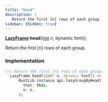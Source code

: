 ```yaml
---
title: "head"
description: |
   Return the first [n] rows of each group.
sidebar: {hidden: true}
---
```

<span class="dart-code"><strong>[LazyFrame] head</strong>({<span class="nobr">[int] <i>n</i></span>, <span class="nobr">dynamic <i>hint</i></span>});</span>

 Return the first [n] rows of each group.
### Implementation
```dart
/// Return the first [n] rows of each group.
  LazyFrame head({int? n, dynamic hint}) =>
      RustLib.instance.api.lazyGroupByHead(
        that: this,
        n: n,
      );
```

[LazyFrame]: /reference/classes/lazyframe/
[int]: https://api.flutter.dev/flutter/dart-core/int-class.html